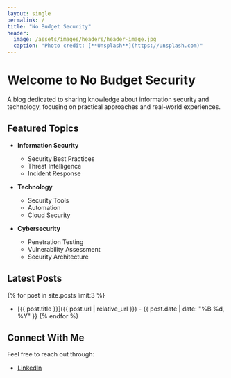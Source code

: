 ```yaml
---
layout: single
permalink: /
title: "No Budget Security"
header:
  image: /assets/images/headers/header-image.jpg
  caption: "Photo credit: [**Unsplash**](https://unsplash.com)"
---
```


# Welcome to No Budget Security

A blog dedicated to sharing knowledge about information security and technology, focusing on practical approaches and real-world experiences.

## Featured Topics

* **Information Security**
  * Security Best Practices
  * Threat Intelligence
  * Incident Response

* **Technology**
  * Security Tools
  * Automation
  * Cloud Security

* **Cybersecurity**
  * Penetration Testing
  * Vulnerability Assessment
  * Security Architecture

## Latest Posts

{% for post in site.posts limit:3 %}
  * [{{ post.title }}]({{ post.url | relative_url }}) - {{ post.date | date: "%B %d, %Y" }}
{% endfor %}

## Connect With Me

Feel free to reach out through:
* [LinkedIn](https://www.linkedin.com/in/jnahuelperez/) 